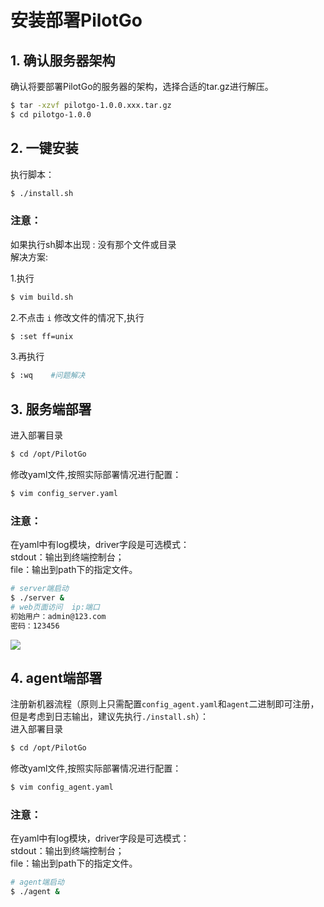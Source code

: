 # 安装部署PilotGo

## 1. 确认服务器架构
确认将要部署PilotGo的服务器的架构，选择合适的tar.gz进行解压。
```bash
$ tar -xzvf pilotgo-1.0.0.xxx.tar.gz
$ cd pilotgo-1.0.0
```
## 2. 一键安装
执行脚本：
```bash
$ ./install.sh
```
### 注意：
如果执行sh脚本出现 : 没有那个文件或目录  
解决方案:

1.执行
```bash
$ vim build.sh
```
2.不点击 `i` 修改文件的情况下,执行
```bash
$ :set ff=unix 
```
3.再执行
```bash
$ :wq    #问题解决
```
## 3. 服务端部署
进入部署目录
```bash
$ cd /opt/PilotGo
``` 
修改yaml文件,按照实际部署情况进行配置：
```bash
$ vim config_server.yaml
``` 
### 注意：
在yaml中有log模块，driver字段是可选模式：  
stdout：输出到终端控制台；  
file：输出到path下的指定文件。   

```bash
# server端启动
$ ./server &
# web页面访问  ip:端口
初始用户：admin@123.com
密码：123456
```
![](./images/login.png)

## 4. agent端部署
注册新机器流程（原则上只需配置`config_agent.yaml`和`agent`二进制即可注册，但是考虑到日志输出，建议先执行`./install.sh`）：  
进入部署目录
```bash
$ cd /opt/PilotGo
``` 
修改yaml文件,按照实际部署情况进行配置：
```bash
$ vim config_agent.yaml
``` 
### 注意：
在yaml中有log模块，driver字段是可选模式：  
stdout：输出到终端控制台；  
file：输出到path下的指定文件。   

```bash
# agent端启动
$ ./agent &
```
